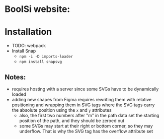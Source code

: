 # BoolSi website: 

# Installation
- TODO: webpack
- Install Snap
  - `npm -i -D imports-loader`
  - `npm install snapsvg`

## Notes: 
- requires hosting with a server since some SVGs have to be dynamically loaded
- adding new shapes from Figma requires rewriting them with relative positioning and wrapping them in SVG tags where the SVG tags carry the absolute position using the `x` and `y` attributes
    - also, the first two numbers after "m" in the path data set the starting position of the path, and they should be zeroed out
    - some SVGs may start at their right or bottom corner, so they may underflow. That is why the SVG tag has the overflow attribute set
        

